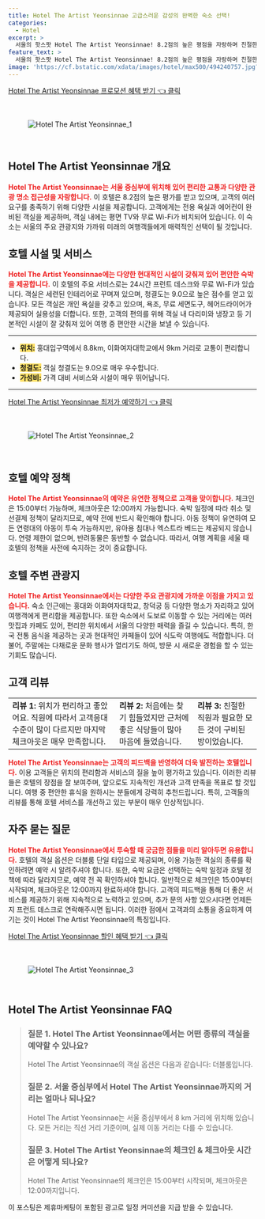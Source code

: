 ```yaml
---
title: Hotel The Artist Yeonsinnae 고급스러운 감성의 완벽한 숙소 선택!
categories:
  - Hotel
excerpt: >
  서울의 핫스팟 Hotel The Artist Yeonsinnae! 8.2점의 높은 평점을 자랑하며 친절한 직원과 청결한 시설이 돋보입니다. 홍대 근처 맛집과 카페도 가까워 여행의 재미를 더해줍니다. 예약은 필수!
feature_text: >
  서울의 핫스팟 Hotel The Artist Yeonsinnae! 8.2점의 높은 평점을 자랑하며 친절한 직원과 청결한 시설이 돋보입니다. 홍대 근처 맛집과 카페도 가까워 여행의 재미를 더해줍니다. 예약은 필수!
image: 'https://cf.bstatic.com/xdata/images/hotel/max500/494240757.jpg?k=abb2ab317ad8ad3c4118b2d933081269c8c6de2ce243ef93024e0fbb63276ede&o=&hp=1'
---
```


<p><a class="modoo-button" href="https://tinyurl.com/222ezcqq" rel="nofollow noopener">Hotel The Artist Yeonsinnae 프로모션 혜택 받기 👈 클릭</a></p><br/>
<figure class="image"><img alt="Hotel The Artist Yeonsinnae_1" src="https://cf.bstatic.com/xdata/images/hotel/max1024x768/494235604.jpg?k=701c9e02a871c890491a9baee3c5eee587dec66a6b5f0d5c0f233644570c9eb3&amp;o=&amp;hp=1"/></figure><br/>

<h2 id="호텔_소개">Hotel The Artist Yeonsinnae 개요</h2>
<p><b><span style="color: #ee2323;">Hotel The Artist Yeonsinnae는 서울 중심부에 위치해 있어 편리한 교통과 다양한 관광 명소 접근성을 자랑합니다.</span></b> 이 호텔은 8.2점의 높은 평가를 받고 있으며, 고객의 여러 요구를 충족하기 위해 다양한 시설을 제공합니다. 고객에게는 전용 욕실과 에어컨이 완비된 객실을 제공하며, 객실 내에는 평면 TV와 무료 Wi-Fi가 비치되어 있습니다. 이 숙소는 서울의 주요 관광지와 가까워 미래의 여행객들에게 매력적인 선택이 될 것입니다.</p>
<h2 id="호텔_시설">호텔 시설 및 서비스</h2>
<p><b><span style="color: #ee2323;">Hotel The Artist Yeonsinnae에는 다양한 현대적인 시설이 갖춰져 있어 편안한 숙박을 제공합니다.</span></b> 이 호텔의 주요 서비스로는 24시간 프런트 데스크와 무료 Wi-Fi가 있습니다. 객실은 세련된 인테리어로 꾸며져 있으며, 청결도는 9.0으로 높은 점수를 얻고 있습니다. 모든 객실은 개인 욕실을 갖추고 있으며, 욕조, 무료 세면도구, 헤어드라이어가 제공되어 실용성을 더합니다. 또한, 고객의 편의를 위해 객실 내 다리미와 냉장고 등 기본적인 시설이 잘 갖춰져 있어 여행 중 편안한 시간을 보낼 수 있습니다.</p>
<hr/>
<ul>
<li><b><span style="background-color: #ffe066;">위치:</span></b> 홍대입구역에서 8.8km, 이화여자대학교에서 9km 거리로 교통이 편리합니다.</li>
<li><b><span style="background-color: #ffe066;">청결도:</span></b> 객실 청결도는 9.0으로 매우 우수합니다.</li>
<li><b><span style="background-color: #ffe066;">가성비:</span></b> 가격 대비 서비스와 시설이 매우 뛰어납니다.</li>
</ul>
<hr/>
<p><a class="modoo-button" href="https://tinyurl.com/222ezcqq" rel="nofollow noopener">Hotel The Artist Yeonsinnae 최저가 예약하기 👈 클릭</a></p><br/>
<figure class="image"><img alt="Hotel The Artist Yeonsinnae_2" src="https://cf.bstatic.com/xdata/images/hotel/max500/494240757.jpg?k=abb2ab317ad8ad3c4118b2d933081269c8c6de2ce243ef93024e0fbb63276ede&amp;o=&amp;hp=1"/></figure><br/>
<h2 id="호텔_예약_정책">호텔 예약 정책</h2>
<p><b><span style="color: #ee2323;">Hotel The Artist Yeonsinnae의 예약은 유연한 정책으로 고객을 맞이합니다.</span></b> 체크인은 15:00부터 가능하며, 체크아웃은 12:00까지 가능합니다. 숙박 일정에 따라 취소 및 선결제 정책이 달라지므로, 예약 전에 반드시 확인해야 합니다. 아동 정책이 유연하여 모든 연령대의 아동이 투숙 가능하지만, 유아용 침대나 엑스트라 베드는 제공되지 않습니다. 연령 제한이 없으며, 반려동물은 동반할 수 없습니다. 따라서, 여행 계획을 세울 때 호텔의 정책을 사전에 숙지하는 것이 중요합니다.</p>
<h2 id="호텔_주변_관광지">호텔 주변 관광지</h2>
<p><b><span style="color: #ee2323;">Hotel The Artist Yeonsinnae에서는 다양한 주요 관광지에 가까운 이점을 가지고 있습니다.</span></b> 숙소 인근에는 홍대와 이화여자대학교, 창덕궁 등 다양한 명소가 자리하고 있어 여행객에게 편리함을 제공합니다. 또한 숙소에서 도보로 이동할 수 있는 거리에는 여러 맛집과 카페도 있어, 편리한 위치에서 서울의 다양한 매력을 즐길 수 있습니다. 특히, 한국 전통 음식을 제공하는 곳과 현대적인 카페들이 있어 식도락 여행에도 적합합니다. 더불어, 주말에는 다채로운 문화 행사가 열리기도 하여, 방문 시 새로운 경험을 할 수 있는 기회도 많습니다.</p>
<h2 id="고객_리뷰">고객 리뷰</h2>
<table>
<tr>
<td><b>리뷰 1:</b> 위치가 편리하고 좋았어요. 직원에 따라서 고객응대 수준이 많이 다르지만 마지막 체크아웃은 매우 만족합니다.</td>
<td><b>리뷰 2:</b> 처음에는 찾기 힘들었지만 근처에 좋은 식당들이 많아 마음에 들었습니다.</td>
<td><b>리뷰 3:</b> 친절한 직원과 필요한 모든 것이 구비된 방이었습니다.</td>
</tr>
</table>
<p><b><span style="color: #ee2323;">Hotel The Artist Yeonsinnae는 고객의 피드백을 반영하여 더욱 발전하는 호텔입니다.</span></b> 이용 고객들은 위치의 편리함과 서비스의 질을 높이 평가하고 있습니다. 이러한 리뷰들은 호텔의 장점을 잘 보여주며, 앞으로도 지속적인 개선과 고객 만족을 목표로 할 것입니다. 여행 중 편안한 휴식을 원하시는 분들에게 강력히 추천드립니다. 특히, 고객들의 리뷰를 통해 호텔 서비스를 개선하고 있는 부분이 매우 인상적입니다.</p>
<h2 id="자주_묻는_질문">자주 묻는 질문</h2>
<p><b><span style="color: #ee2323;">Hotel The Artist Yeonsinnae에서 투숙할 때 궁금한 점들을 미리 알아두면 유용합니다.</span></b> 호텔의 객실 옵션은 더블룸 단일 타입으로 제공되며, 이용 가능한 객실의 종류를 확인하려면 예약 시 알려주셔야 합니다. 또한, 숙박 요금은 선택하는 숙박 일정과 호텔 정책에 따라 달라지므로, 예약 전 꼭 확인하셔야 합니다. 일반적으로 체크인은 15:00부터 시작되며, 체크아웃은 12:00까지 완료하셔야 합니다. 고객의 피드백을 통해 더 좋은 서비스를 제공하기 위해 지속적으로 노력하고 있으며, 추가 문의 사항 있으시다면 언제든지 프런트 데스크로 연락해주시면 됩니다. 이러한 점에서 고객과의 소통을 중요하게 여기는 것이 Hotel The Artist Yeonsinnae의 특징입니다.</p>

<p><a class="modoo-button" href="https://tinyurl.com/222ezcqq" rel="nofollow noopener">Hotel The Artist Yeonsinnae 할인 혜택 받기 👈 클릭</a></p><br>

<figure class="image"><img src="https://cf.bstatic.com/xdata/images/hotel/max500/494240754.jpg?k=bd5ea1675fe49b76527f19962740d5c0db78eb4119bcfaa908b5ae4b847c7162&o=&hp=1" alt="Hotel The Artist Yeonsinnae_3"></figure><br>
<h2 id="Hotel The Artist Yeonsinnae_FAQ">Hotel The Artist Yeonsinnae FAQ</h2>
<div itemscope="" itemtype="https://schema.org/FAQPage"> 
<blockquote> 
<div itemscope="" itemprop="mainEntity" itemtype="https://schema.org/Question"> 
<h3 id="질문_1" itemprop="name">질문 1. Hotel The Artist Yeonsinnae에서는 어떤 종류의 객실을 예약할 수 있나요?</h3> 
<div itemscope="" itemprop="acceptedAnswer" itemtype="https://schema.org/Answer"> 
<span itemprop="text"> 
<p>Hotel The Artist Yeonsinnae의 객실 옵션은 다음과 같습니다: 더블룸입니다.</p> 
</span> 
</div> 
</div> 

<div itemscope="" itemprop="mainEntity" itemtype="https://schema.org/Question"> 
<h3 id="질문_2" itemprop="name">질문 2. 서울 중심부에서 Hotel The Artist Yeonsinnae까지의 거리는 얼마나 되나요?</h3> 
<div itemscope="" itemprop="acceptedAnswer" itemtype="https://schema.org/Answer"> 
<span itemprop="text"> 
<p>Hotel The Artist Yeonsinnae는 서울 중심부에서 8 km 거리에 위치해 있습니다. 모든 거리는 직선 거리 기준이며, 실제 이동 거리는 다를 수 있습니다.</p> 
</span> 
</div> 
</div> 

<div itemscope="" itemprop="mainEntity" itemtype="https://schema.org/Question"> 
<h3 id="질문_3" itemprop="name">질문 3. Hotel The Artist Yeonsinnae의 체크인 & 체크아웃 시간은 어떻게 되나요?</h3> 
<div itemscope="" itemprop="acceptedAnswer" itemtype="https://schema.org/Answer"> 
<span itemprop="text"> 
<p>Hotel The Artist Yeonsinnae의 체크인은 15:00부터 시작되며, 체크아웃은 12:00까지입니다.</p> 
</span> 
</div> 
</div> 
</blockquote> 
</div><p>이 포스팅은 제휴마케팅이 포함된 광고로 일정 커미션을 지급 받을 수 있습니다.</p>

